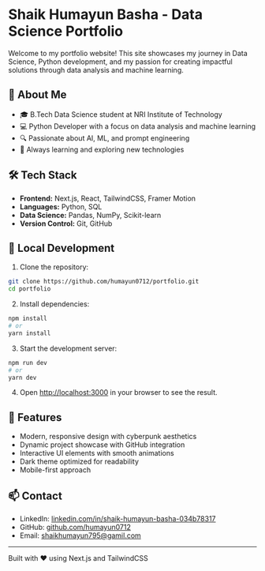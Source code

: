 # Shaik Humayun Basha - Data Science Portfolio

Welcome to my portfolio website! This site showcases my journey in Data Science, Python development, and my passion for creating impactful solutions through data analysis and machine learning.

## 🚀 About Me

- 🎓 B.Tech Data Science student at NRI Institute of Technology
- 💻 Python Developer with a focus on data analysis and machine learning
- 🔍 Passionate about AI, ML, and prompt engineering
- 🌱 Always learning and exploring new technologies

## 🛠️ Tech Stack

- **Frontend:** Next.js, React, TailwindCSS, Framer Motion
- **Languages:** Python, SQL
- **Data Science:** Pandas, NumPy, Scikit-learn
- **Version Control:** Git, GitHub

## 🔧 Local Development

1. Clone the repository:
```bash
git clone https://github.com/humayun0712/portfolio.git
cd portfolio
```

2. Install dependencies:
```bash
npm install
# or
yarn install
```

3. Start the development server:
```bash
npm run dev
# or
yarn dev
```

4. Open [http://localhost:3000](http://localhost:3000) in your browser to see the result.

## 🎨 Features

- Modern, responsive design with cyberpunk aesthetics
- Dynamic project showcase with GitHub integration
- Interactive UI elements with smooth animations
- Dark theme optimized for readability
- Mobile-first approach

## 📫 Contact

- LinkedIn: [linkedin.com/in/shaik-humayun-basha-034b78317](https://linkedin.com/in/shaik-humayun-basha-034b78317)
- GitHub: [github.com/humayun0712](https://github.com/humayun0712)
- Email: shaikhumayun795@gamil.com

---

Built with ❤️ using Next.js and TailwindCSS
